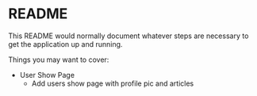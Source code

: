 # README

This README would normally document whatever steps are necessary to get the
application up and running.

Things you may want to cover:

- User Show Page
    - Add users show page with profile pic and articles
    






 